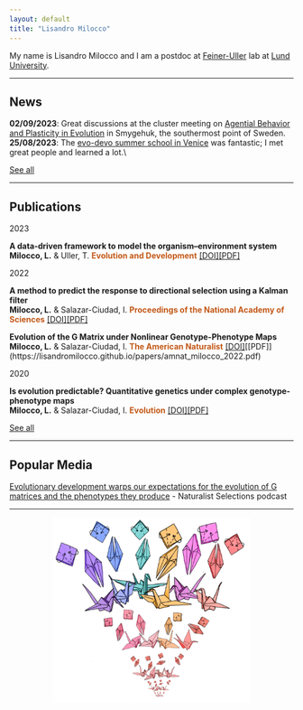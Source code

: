 ```yaml
---
layout: default
title: "Lisandro Milocco"
---
```


My name is Lisandro Milocco and I am a postdoc at [Feiner-Uller]() lab at [Lund University](https://www.lunduniversity.lu.se/).

---

## News

**02/09/2023**: Great discussions at the cluster meeting on [Agential Behavior and Plasticity in Evolution](https://www.biologicalpurpose.org/cluster/agential-behavior-and-plasticity-evolution) in Smygehuk, the southermost point of Sweden.\
**25/08/2023**: The [evo-devo summer school in Venice](https://meetings.embo.org/event/23-evolution-venice) was fantastic; I met great people and learned a lot.\


[See all](./news)

---

## Publications

2023

**A data‐driven framework to model the organism–environment system**  
**Milocco, L.** & Uller, T.
**<span style="color:#C35817">Evolution and Development</span>**  [[DOI]](10.1111/ede.12449)[[PDF]](https://lisandromilocco.github.io/papers/EvolutionandDevelopment-2023-Milocco.pdf)

2022

**A method to predict the response to directional selection using a Kalman filter**  
**Milocco, L.** & Salazar-Ciudad, I.
**<span style="color:#C35817">Proceedings of the National Academy of Sciences</span>**  [[DOI]](https://doi.org/10.1073/pnas.2117916119)[[PDF]](https://lisandromilocco.github.io/papers/pnas_kalman_milocco.pdf)

**Evolution of the G Matrix under Nonlinear Genotype-Phenotype Maps**  
**Milocco, L.** & Salazar-Ciudad, I.
**<span style="color:#C35817">The American Naturalist</span>**  [[DOI]]([https://lisandromilocco.github.io/papers/amnat_milocco_2022.pdf](https://doi.org/10.1086/717814))[[PDF]](https://lisandromilocco.github.io/papers/amnat_milocco_2022.pdf)

2020

**Is evolution predictable? Quantitative genetics under complex genotype-phenotype maps**  
**Milocco, L.** & Salazar-Ciudad, I.
**<span style="color:#C35817">Evolution</span>**  [[DOI]](https://doi.org/10.1111/evo.13907)[[PDF]](https://lisandromilocco.github.io/papers/evol_milocco_2020.pdf)

[See all](./publications)

---

## Popular Media

[Evolutionary development warps our expectations for the evolution of G matrices and the phenotypes they produce](https://asngrads.com/2022/05/16/ns-lisandro-milocco/) - Naturalist Selections podcast

---

<div style="text-align: center;">
  <img style="width: 350px; margin: 0 auto;" src="/assets/img/cranes.png" alt="Cranes">
</div>
